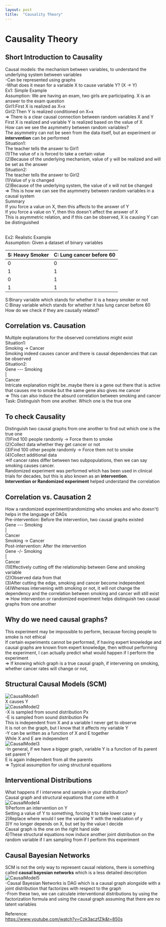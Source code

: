 ```yaml
---
layout: post
title:  "Causality Theory"
---
```


# Causality Theory 
## Short Introduction to Causality
Causal models: the mechanism between variables, to understand the underlying system between variables <br/>
-Can be represented using graphs <br/>
-What does it mean for a variable X to cause variable Y? (X -> Y) <br/>
Ex1: Simple Example <br/>
Assumption: We are having an exam, two girls are participating. X is an answer to the exam question <br/>
Girl1:First X is realized as X=x <br/>
Girl2:Then Y is realized conditioned on X=x <br/>
=> There is a clear causal connection between random variables X and Y <br/>
First X is realized and variable Y is realized based on the value of X <br/>
How can we see the asymmetry between random variables? <br/>
The asymmetry can not be seen from the data itself, but an experiment or **intervention** can be performed <br/>
Situation1: <br/>
The teacher tells the answer to Girl1 <br/>
(1)The value of x is forced to take a certain value <br/>
(2)Because of the underlying mechanism, value of y will be realized and will be set as the answer <br/> 
Situation2: <br/>
The teacher tells the answer to Girl2 <br/>
(1)Value of y is changed <br/>
(2)Because of the underlying system, the value of x will not be changed <br/>
=> This is how we can see the asymmetry between random variables in a causal system <br/>
Summary <br/>
If you force a value on X, then this affects to the answer of Y <br/>
If you force a value on Y, then this doesn't affect the answer of X <br/>
This is asymmetric relation, and if this can be observed, X is causing Y can be distinguished <br/>
<br/>

Ex2: Realistic Example <br/>
Assumption: Given a dataset of binary variables <br/>

| S: Heavy Smoker | C: Lung cancer before 60 |
|-----------------|-----------------|
| 0 | 0 |
| 1 | 1 |
| 0 | 1 |
| 1 | 1 |


S:Binary variable which stands for whether it is a heavy smoker or not <br/>
C:Binay variable which stands for whether it has lung cancer before 60 <br/>
How do we check if they are causally related? <br/>

## Correlation vs. Causation
Multiple explanations for the observed correlations might exist <br/>
Situation1: <br/>
Smoking -> Cancer <br/>
Smoking indeed causes cancer and there is causal dependencies that can be observed <br/>
Situation2: <br/>
Gene --- Smoking <br/>
|  <br/>
Cancer  <br/>
Intricate explanation might be..maybe there is a gene out there that is active that causes me to smoke but the same gene also gives me cancer <br/>
=> This can also induce the absurd correlation between smoking and cancer <br/>
Task: Distinguish from one another. Which one is the true one <br/>

## To check Causality
Distinguish two causal graphs from one another to find out which one is the true one <br/>
(1)Find 100 people randomly -> Force them to smoke <br/>
(2)Collect data whether they get cancer or not <br/>
(3)Find 100 other people randomly -> Force them not to smoke <br/>
(4)Collect additional data <br/>
=>If cancer rates differ between two subpopulations, then we can say smoking causes cancer. <br/> 
Randomized experiment was performed which has been used in clinical trials for decades, but this is also known as an **intervention**. <br/>
**Intervention or Randomized experiment** helped understand the correlation <br/>

## Correlation vs. Causation 2
How a randomized experiment(randomizing who smokes and who doesn't) helps in the language of DAGs <br/>
Pre-intervention: Before the intervention, two causal graphs existed <br/>
Gene --- Smoking <br/>
|  <br/>
Cancer  <br/>
Smoking -> Cancer <br/>
Post-intervention: After the intervention <br/>
Gene -/- Smoking <br/>
|  <br/>
Cancer  <br/>
(1)Effectively cutting off the relationship between Gene and smoking variable <br/>
(2)Observed data from that <br/>
(3)After cutting the edge, smoking and cancer become independent <br/> 
(4)Whereas intervening with smoking or not, it will not change the dependency and the correlation between smoking and cancer will still exist <br/>
=> How intervention or randomized experiment helps distinguish two causal graphs from one another <br/>

## Why do we need causal graphs?
This experiment may be impossible to perform, because forcing people to smoke is not ethical <br/>
If certain experiments cannot be performed, if having expert knowledge and causal graphs are known from expert knowledge, then without performing the experiment, I can actually predict what would happen if I perform the experiment <br/>
=> If knowing which graph is a true causal graph, if intervening on smoking, whether cancer rates will change or not, <br/>


## Structural Causal Models (SCM)
![CausalModel1](https://github.com/user-attachments/assets/40755adf-1192-4ee2-93e7-99ab4921068e) <br/>
X causes Y <br/>
![CausalModel2](https://github.com/user-attachments/assets/9a829a6d-50fa-42e5-bb0c-67c6eff9d33b) <br/>
-X is sampled from sound distribution Px <br/>
-E is sampled from sound distribution Pe <br/>
This is independent from X and a variable I never get to observe <br/>
It is not on the graph, but I know that it affects my variable Y <br/>
-Y can be written as a function of X and E together <br/>
While X and E are independent <br/>
![CausalModel3](https://github.com/user-attachments/assets/2f7f4d24-a16b-4108-93cd-adf63273e5f4) <br/>
-In general, if we have a bigger graph, variable Y is a function of its parent set parent Y <br/>
E is again independent from all the parents <br/>
=> Typical assumption for using structural equations <br/>

## Interventional Distributions
What happens if I intervene and sample in your distribution? <br/>
Causal graph and structural equations that come with it <br/>
![CausalModel4](https://github.com/user-attachments/assets/dc3052b8-d678-43e6-b512-5fb76a713914) <br/>
1)Perform an intervention on Y <br/>
Setting a value of Y to something, forcing it to take lower case y <br/>
2)Replace where would I see the variable Y with the realization of y <br/>
3)Y no longer depends on X, but set by the value I decide <br/>
Causal graph is the one on the right hand side <br/>
4)These structural equations now induce another joint distribution on the random variable if I am sampling from if I perform this experiment <br/>

## Causal Bayesian Networks
SCM is not the only way to represent causal relations, there is something called **causal bayesian networks** which is a less detailed description <br/>
![CausalModel5](https://github.com/user-attachments/assets/a5f54a71-7b65-4a7b-8569-b6f76f7a107f) <br/>
-Causal Bayesian Networks is DAG which is a causal graph alongside with a joint distribution that factorizes with respect to the graph <br/>
-From these two, we can calculate interventional distributions by using the factorization formula and using the causal graph assuming that there are no latent variables <br/>

Reference: <br/>
https://www.youtube.com/watch?v=Czk3aczfZlk&t=850s <br/>
